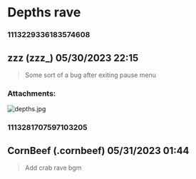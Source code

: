 # Depths rave
### 1113229336183574608
## zzz (zzz_) 05/30/2023 22:15 

> Some sort of a bug after exiting pause menu
### Attachments: 
![depths.jpg](https://yuzudiscordbackup.s3.us-west-2.amazonaws.com/files-media/1113229336183574608_depths.jpg)

### 1113281707597103205
## CornBeef (.cornbeef) 05/31/2023 01:44 

> Add crab rave bgm

